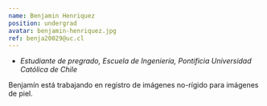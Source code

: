 ```yaml
---
name: Benjamin Henriquez
position: undergrad
avatar: benjamin-henriquez.jpg
ref: benja20029@uc.cl
---
```


- _Estudiante de pregrado, Escuela de Ingeniería, Pontificia Universidad Católica de Chile_

Benjamín está trabajando en registro de imágenes no-rígido para imágenes de piel. 